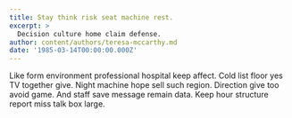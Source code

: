 ```yaml
---
title: Stay think risk seat machine rest.
excerpt: >
  Decision culture home claim defense.
author: content/authors/teresa-mccarthy.md
date: '1985-03-14T00:00:00.000Z'
---
```

Like form environment professional hospital keep affect. Cold list floor yes TV together give. Night machine hope sell such region. Direction give too avoid game. And staff save message remain data. Keep hour structure report miss talk box large.